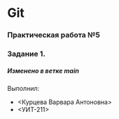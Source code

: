 # Git
### Практическая работа №5
### Задание 1.
##### Изменено в ветке main
Выполнил:
* <Курцева Варвара Антоновна>
* <УИТ-211>
